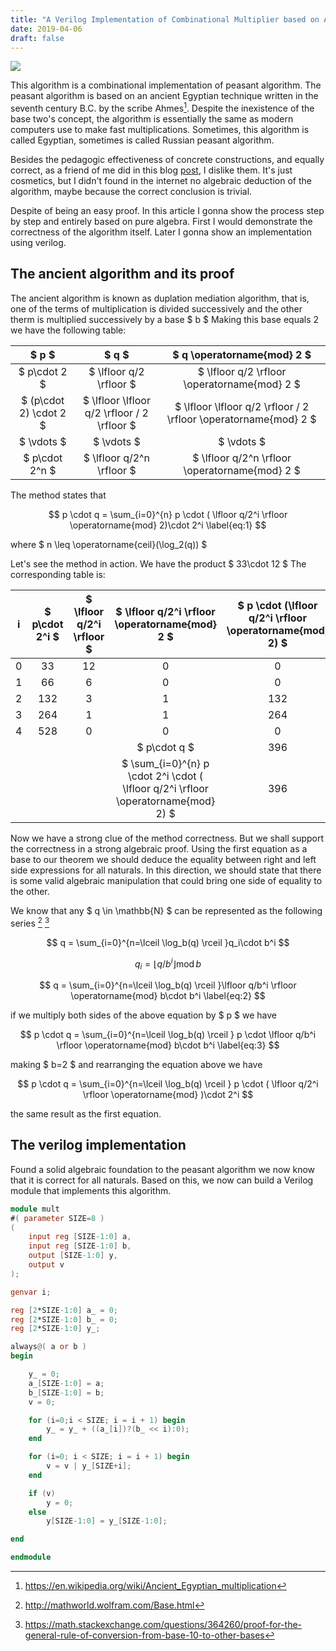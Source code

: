 ```yaml
---
title: "A Verilog Implementation of Combinational Multiplier based on Ancient Egyptian Algorithm"
date: 2019-04-06
draft: false
---
```


![](/img/3f83a418-5914-11e9-96a6-0a2f526946ca.png)

This algorithm is a combinational implementation of peasant algorithm. The peasant algorithm is based on an ancient Egyptian technique written in the seventh century B.C. by the scribe Ahmes[^F3]. Despite the inexistence of the base two's concept, the algorithm is essentially the same as modern computers use to make fast multiplications. Sometimes, this algorithm is called Egyptian, sometimes is called Russian peasant algorithm.

Besides the pedagogic effectiveness of concrete constructions, and equally correct, as a friend of me did in this blog [post](https://sistenix.com/peasant.html), I dislike them. It's just cosmetics, but I didn't found in the internet no algebraic deduction of the algorithm, maybe because the correct conclusion is trivial.

Despite of being an easy proof. In this article I gonna show the process step by step and entirely based on pure algebra. First I would demonstrate the correctness of the algorithm itself. Later I gonna show an implementation using verilog.

## The ancient algorithm and its proof

The ancient algorithm is known as duplation mediation algorithm, that is, one of the terms of multiplication is divided successively and the other therm is multiplied successively by a base $ b $ Making this base equals 2 we have the following table:


| $ p $                    |$ q $                                             | $ q \operatorname{mod} 2 $                                           |
|:------------------------:|:------------------------------------------------:|:--------------------------------------------------------------------:|
| $ p\cdot 2 $             | $ \lfloor q/2 \rfloor  $                         | $  \lfloor q/2 \rfloor \operatorname{mod} 2 $                        |
| $ (p\cdot 2) \cdot 2 $   | $  \lfloor \lfloor q/2 \rfloor / 2 \rfloor  $    | $  \lfloor \lfloor q/2 \rfloor / 2 \rfloor \operatorname{mod} 2 $    |
| $ \vdots $               | $ \vdots $                                       | $ \vdots $                                                           |
| $ p\cdot 2^n $           | $ \lfloor q/2^n \rfloor  $                       | $ \lfloor q/2^n \rfloor \operatorname{mod} 2 $                       |

The method states that

$$ p \cdot q = \sum_{i=0}^{n} p \cdot ( \lfloor q/2^i \rfloor \operatorname{mod} 2)\cdot 2^i \label{eq:1} $$

where $ n \leq \operatorname{ceil}(\log_2(q)) $

Let's see the method in action. We have the product $ 33\cdot 12 $ The corresponding table is:

| i |$ p\cdot 2^i $   |$ \lfloor q/2^i \rfloor $  |$ \lfloor q/2^i \rfloor \operatorname{mod} 2 $                                     |$  p \cdot (\lfloor q/2^i \rfloor \operatorname{mod} 2)  $ |
|:-:|:-----------------:|:---------------------------:|:-----------------------------------------------------------------------------------:|:-----------------------------------------------------------:|
| 0 | 33                | 12                          | 0                                                                                   | 0                                                           |
| 1 | 66                | 6                           | 0                                                                                   | 0                                                           |
| 2 | 132               | 3                           | 1                                                                                   | 132                                                         |
| 3 | 264               | 1                           | 1                                                                                   | 264                                                         |
| 4 | 528               | 0                           | 0                                                                                   | 0                                                           |
|   |                   |                             |$ p\cdot q $                                                                       | 396                                                         |
|   |                   |                             |$ \sum_{i=0}^{n} p \cdot 2^i \cdot ( \lfloor q/2^i \rfloor \operatorname{mod} 2) $ | 396                                                         |

Now we have a strong clue of the method correctness. But we shall support the correctness in a strong algebraic proof. Using the first equation as a base to our theorem we should deduce the equality between right and left side expressions for all naturals. In this direction, we should state that there is some valid algebraic manipulation that could bring one side of equality to the other.

<!-- $$ q/b = \left \lfloor q / b \right \rfloor + q \operatorname{mod} b $$ -->

We know that any $ q \in \mathbb{N} $ can be represented as the following series [^F1] [^F2]

$$ q = \sum_{i=0}^{n=\lceil \log_b(q) \rceil }q_i\cdot b^i $$

$$ q_i= \lfloor q/b^i \rfloor \operatorname{mod} b $$

$$ q = \sum_{i=0}^{n=\lceil \log_b(q) \rceil }\lfloor q/b^i \rfloor \operatorname{mod} b\cdot b^i \label{eq:2} $$


if we multiply both sides of the above equation by $ p $ we have

$$ p \cdot q = \sum_{i=0}^{n=\lceil \log_b(q) \rceil } p \cdot \lfloor q/b^i \rfloor \operatorname{mod} b\cdot b^i \label{eq:3} $$

making $ b=2 $ and rearranging the equation above we have

$$ p \cdot q = \sum_{i=0}^{n=\lceil \log_b(q) \rceil } p \cdot ( \lfloor q/2^i \rfloor \operatorname{mod}  )\cdot 2^i $$

the same result as the first equation.

[^F1]: http://mathworld.wolfram.com/Base.html
[^F2]: https://math.stackexchange.com/questions/364260/proof-for-the-general-rule-of-conversion-from-base-10-to-other-bases
[^F3]: https://en.wikipedia.org/wiki/Ancient_Egyptian_multiplication

## The verilog implementation

Found a solid algebraic foundation to the peasant algorithm we now know that it is correct for all naturals. Based on this, we now can build a Verilog module that implements this algorithm.

```verilog
module mult
#( parameter SIZE=8 )
(
    input reg [SIZE-1:0] a,
    input reg [SIZE-1:0] b,
    output [SIZE-1:0] y,
    output v
);

genvar i;

reg [2*SIZE-1:0] a_ = 0;
reg [2*SIZE-1:0] b_ = 0;
reg [2*SIZE-1:0] y_;

always@( a or b )
begin

    y_ = 0;
    a_[SIZE-1:0] = a;
    b_[SIZE-1:0] = b;
    v = 0;

    for (i=0;i < SIZE; i = i + 1) begin
        y_ = y_ + ((a_[i])?(b_ << i):0);
    end

    for (i=0; i < SIZE; i = i + 1) begin
        v = v | y_[SIZE+i];
    end

    if (v)
        y = 0;
    else
        y[SIZE-1:0] = y_[SIZE-1:0];

end

endmodule
```


